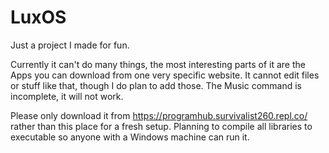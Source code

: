 # LuxOS
Just a project I made for fun.

Currently it can't do many things, the most interesting parts of it are the Apps you can download from one very specific website.
It cannot edit files or stuff like that, though I do plan to add those.
The Music command is incomplete, it will not work.

Please only download it from https://programhub.survivalist260.repl.co/ rather than this place for a fresh setup.
Planning to compile all libraries to executable so anyone with a Windows machine can run it.

